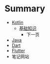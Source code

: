 # Summary

* [Kotlin](README.md)
  * [基础知识](ji-chu-zhi-shi.md)
    * 下一页
* [Java](chapter1.md)
* [Dart](dart.md)
* [Flutter](flutter.md)
* 笔记网站

